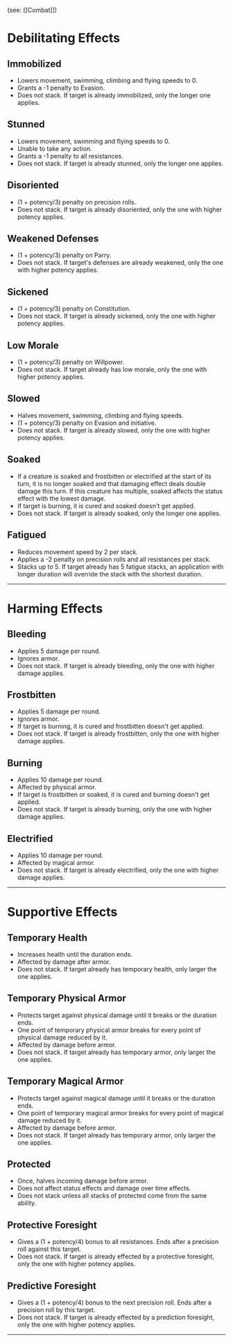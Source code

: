 (see: [[Combat]])

# Debilitating Effects
## Immobilized
+ Lowers movement, swimming, climbing and flying speeds to 0.
+ Grants a -1 penalty to Evasion.
+ Does not stack. If target is already immobilized, only the longer one applies.

## Stunned
+ Lowers movement, swimming and flying speeds to 0.
+ Unable to take any action.
+ Grants a -1 penalty to all resistances.
+ Does not stack. If target is already stunned, only the longer one applies.

## Disoriented
+ (1 + potency/3) penalty on precision rolls.
+ Does not stack. If target is already disoriented, only the one with higher potency applies.

## Weakened Defenses
+ (1 + potency/3) penalty on Parry.
+ Does not stack. If target's defenses are already weakened, only the one with higher potency applies.

## Sickened
+ (1 + potency/3) penalty on Constitution.
+ Does not stack. If target is already sickened, only the one with higher potency applies.

## Low Morale
+ (1 + potency/3) penalty on Willpower.
+ Does not stack. If target already has low morale, only the one with higher potency applies.

## Slowed
+ Halves movement, swimming, climbing and flying speeds.
+ (1 + potency/3) penalty on Evasion and initiative.
+ Does not stack. If target is already slowed, only the one with higher potency applies.

## Soaked
+ If a creature is soaked and frostbitten or electrified at the start of its turn, it is no longer soaked and that damaging effect deals double damage this turn. If this creature has multiple, soaked affects the status effect with the lowest damage. 
+ If target is burning, it is cured and soaked doesn't get applied.
+ Does not stack. If target is already soaked, only the longer one applies.

## Fatigued
+ Reduces movement speed by 2 per stack.
+ Applies a -2 penalty on precision rolls and all resistances per stack.
+ Stacks up to 5. If target already has 5 fatigue stacks, an application with longer duration will override the stack with the shortest duration.

---
# Harming Effects
## Bleeding
+ Applies 5 damage per round.
+ Ignores armor.
+ Does not stack. If target is already bleeding, only the one with higher damage applies.

## Frostbitten
+ Applies 5 damage per round.
+ Ignores armor.
+ If target is burning, it is cured and frostbitten doesn't get applied.
+ Does not stack. If target is already frostbitten, only the one with higher damage applies.

## Burning
+ Applies 10 damage per round.
+ Affected by physical armor.
+ If target is frostbitten or soaked, it is cured and burning doesn't get applied.
+ Does not stack. If target is already burning, only the one with higher damage applies.

## Electrified
+ Applies 10 damage per round.
+ Affected by magical armor.
+ Does not stack. If target is already electrified, only the one with higher damage applies.

---
# Supportive Effects
## Temporary Health
+ Increases health until the duration ends.
+ Affected by damage after armor.
+ Does not stack. If target already has temporary health, only larger the one applies.

## Temporary Physical Armor
+ Protects target against physical damage until it breaks or the duration ends.
+ One point of temporary physical armor breaks for every point of physical damage reduced by it.
+ Affected by damage before armor.
+ Does not stack. If target already has temporary armor, only larger the one applies.

## Temporary Magical Armor
+ Protects target against magical damage until it breaks or the duration ends.
+ One point of temporary magical armor breaks for every point of magical damage reduced by it.
+ Affected by damage before armor.
+ Does not stack. If target already has temporary armor, only larger the one applies.

## Protected
+ Once, halves incoming damage before armor.
+ Does not affect status effects and damage over time effects.
+ Does not stack unless all stacks of protected come from the same ability.

## Protective Foresight
+ Gives a (1 + potency/4) bonus to all resistances. Ends after a precision roll against this target.
+ Does not stack. If target is already effected by a protective foresight, only the one with higher potency applies.

## Predictive Foresight
+ Gives a (1 + potency/4) bonus to the next precision roll. Ends after a precision roll by this target.
+ Does not stack. If target is already effected by a prediction foresight, only the one with higher potency applies.

---
